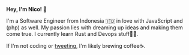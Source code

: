 **Hey, I'm Nico! 👋**

I'm a Software Engineer from Indonesia 🇮🇩 in love with JavaScript and (php) as well. My passion lies with dreaming up ideas and making them come true. I currently learn Rust and Devops stuff💆‍♂️.

If I'm not coding or [tweeting](https://twitter.com/nicoaudy), I'm likely brewing coffee☕️.